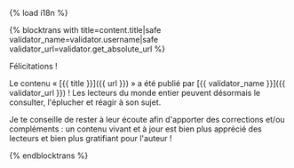 {% load i18n %}

{% blocktrans with title=content.title|safe validator_name=validator.username|safe validator_url=validator.get_absolute_url %}

Félicitations !

Le contenu « [{{ title }}]({{ url }}) » a été publié par 
[{{ validator_name }}]({{ validator_url }}) ! Les lecteurs du monde entier 
peuvent désormais le consulter, l'éplucher et réagir à son sujet.

Je te conseille de rester à leur écoute afin d'apporter des corrections et/ou 
compléments : un contenu vivant et à jour est bien plus apprécié des lecteurs 
et bien plus gratifiant pour l'auteur !

{%  endblocktrans %}

